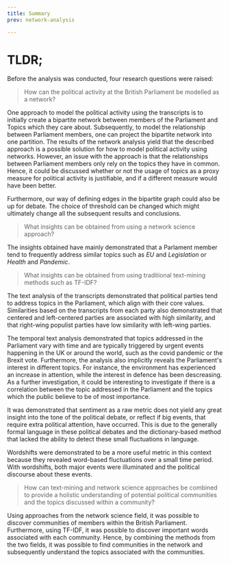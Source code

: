 ```yaml
---
title: Summary
prev: network-analysis

---
```

# **TLDR;**

Before the analysis was conducted, four research questions were raised:

>How can the political activity at the British Parliament be modelled as a network?

One approach to model the political activity using the transcripts is to initially create a bipartite network between members of the Parliament and Topics which they care about. Subsequently, to model the relationship between Parliament members, one can project the bipartite network into one partition. The results of the network analysis yield that the described approach is a possible solution for how to model political activity using networks. However, an issue with the approach is that the relationships between Parliament members only rely on the topics they have in common. Hence, it could be discussed whether or not the usage of topics as a proxy measure for political activity is justifiable, and if a different measure would have been better.

Furthermore, our way of defining edges in the bipartite graph could also be up for debate. The choice of threshold can be changed which might ultimately change all the subsequent results and conclusions. 

>What insights can be obtained from using a network science approach?

The insights obtained have mainly demonstrated that a Parlament member tend to frequently address similar topics such as *EU* and *Legislation* or *Health* and *Pandemic*.

>What insights can be obtained from using traditional text-mining methods such as TF-IDF?

The text analysis of the transcripts demonstrated that political parties tend to address topics in the Parliament, which align with their core values. Similarities based on the transcripts from each party also demonstrated that centered and left-centered parties are associated with high similarity, and that right-wing populist parties have low similarity with left-wing parties. 

The temporal text analysis demonstrated that topics addressed in the Parliament vary with time and are typically triggered by urgent events happening in the UK or around the world, such as the covid pandemic or the Brexit vote. Furthermore, the analysis also implicitly reveals the Parliament's interest in different topics. For instance, the environment has experienced an increase in attention, while the interest in defence has been descreasing. As a further investigation, it could be interesting to investigate if there is a correlation between the topic addressed in the Parliament and the topics which the public believe to be of most importance.

It was demonstrated that sentiment as a raw metric does not yield any great insight into the tone of the political debate, or reflect if big events, that require extra political attention, have occurred. This is due to the generally formal language in these political debates and the dictionary-based method that lacked the ability to detect these small fluctuations in language. 

Wordshifts were demonstrated to be a more useful metric in this context because they revealed word-based fluctuations over a small time period. With wordshifts, both major events were illuminated and the political discourse about these events.

>How can text-mining and network science approaches be combined to provide a holistic understanding of potential political communities and the topics discussed within a community?

Using approaches from the network science field, it was possible to discover communities of members within the British Parliament. Furthermore, using TF-IDF, it was possible to discover important words associated with each community. Hence, by combining the methods from the two fields, it was possible to find communities in the network and subsequently understand the topics associated with the communities.

 
